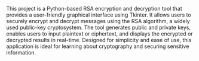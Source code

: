 This project is a Python-based RSA encryption and decryption tool that provides a user-friendly graphical interface using Tkinter. It allows users to securely encrypt and decrypt messages using the RSA algorithm, a widely used public-key cryptosystem. The tool generates public and private keys, enables users to input plaintext or ciphertext, and displays the encrypted or decrypted results in real-time. Designed for simplicity and ease of use, this application is ideal for learning about cryptography and securing sensitive information.
